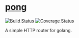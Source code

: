 # [pong](https://github.com/gwuhaolin/pong)

[![Build Status](https://travis-ci.org/gwuhaolin/pong.svg?branch=master)](https://travis-ci.org/gwuhaolin/pong)
[![Coverage Status](https://coveralls.io/repos/github/gwuhaolin/pong/badge.svg?branch=master)](https://coveralls.io/github/gwuhaolin/pong?branch=master)

A simple HTTP router for golang.
